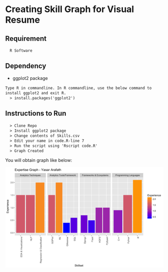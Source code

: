 # Creating Skill Graph for Visual Resume

## Requirement
``` 
  R Software 
```

## Dependency
 * ggplot2 package

```
Type R in commandline. In R commandline, use the below command to install ggplot2 and exit R.
  > install.packages('ggplot2')
```

## Instructions to Run
```  
  > Clone Repo
  > Install ggplot2 package
  > Change contents of Skills.csv
  > Edit your name in code.R-line 7
  > Run the script using 'Rscript code.R'
  > Graph Created
```

You will obtain graph like below:

![alt text](https://github.com/yasarc4/SkillGraphFun/raw/master/Expertise_graph1.png)
